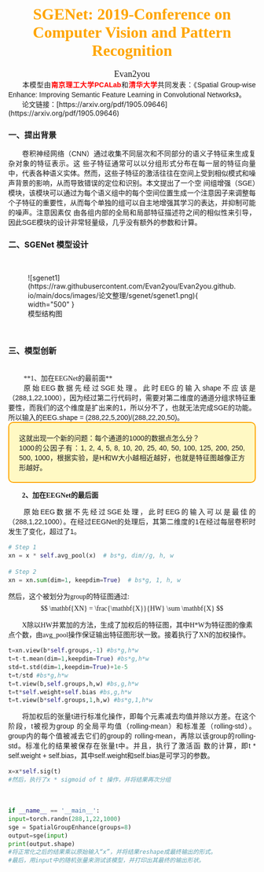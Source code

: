 # <center><font face="微软雅黑" color="orange" size="6"><b>SGENet: 2019-Conference on Computer Vision and Pattern Recognition</b></font></center>
<center><font face = "微软雅黑" size=4>Evan2you</font></center>

<div style="font-family: '等线', sans-serif; text-align: justify;">
&emsp;&emsp;本模型由<span style="color: red; font-weight: bold;">南京理工大学PCALab</span>和<span style="color: red; font-weight: bold;">清华大学</span>共同发表：《Spatial Group-wise Enhance: Improving Semantic Feature Learning in Convolutional Networks》。
</div>
&emsp;&emsp;论⽂链接：[https://arxiv.org/pdf/1905.09646](https://arxiv.org/pdf/1905.09646)


### 一、提出背景
<div style="font-family: '等线', sans-serif; text-align: justify;">
&emsp;&emsp;卷积神经⽹络（CNN）通过收集不同层次和不同部分的语义⼦特征来⽣成复杂对象的特征表⽰。这
些⼦特征通常可以以分组形式分布在每⼀层的特征向量中，代表各种语义实体。然⽽，这些⼦特征的激活往往在空间上受到相似模式和噪声背景的影响，从⽽导致错误的定位和识别。本⽂提出了⼀个空
间组增强（SGE）模块，该模块可以通过为每个语义组中的每个空间位置⽣成⼀个注意因⼦来调整每个⼦特征的重要性，从⽽每个单独的组可以⾃主地增强其学习的表达，并抑制可能的噪声。注意因素仅
由各组内部的全局和局部特征描述符之间的相似性来引导，因此SGE模块的设计⾮常轻量级，⼏乎没有额外的参数和计算。
</div>

### 二、SGENet 模型设计
</br>
<figure markdown="span">
  ![sgenet1](https://raw.githubusercontent.com/Evan2you/Evan2you.github.io/main/docs/images/论文整理/sgenet/sgenet1.png){ width="500" }
  <figcaption>模型结构图</figcaption>
</figure>
</br>

### 三、模型创新
</br>
&emsp;&emsp;<font face = "等线" > **1、加在EEGNet的最前⾯**
<br/>
<div style="font-family: '等线', sans-serif; text-align: justify;">
&emsp;&emsp;原始EEG数据先经过SGE处理。此时EEG的输⼊shape不应该是（288,1,22,1000），因为经过第⼆⾏代码时，需要对第⼆维度的通道分组求特征重要性，⽽我们的这个维度是扩出来的1，所以分不了，也就⽆法完成SGE的功能。所以输⼊的EEG.shape = (288,22,5,200)/(288,22,20,50)。

<div style="font-family: '等线', sans-serif; text-align: justify; 
    background-color: #FFF9C4; border: 2px solid orange; border-radius: 10px; padding: 20px;">
这就出现⼀个新的问题：每个通道的1000的数据点怎么分？
</br>
1000的公因⼦有：1, 2, 4, 5, 8, 10, 20, 25, 40, 50, 100, 125, 200, 250, 500, 1000，根据实验，是H和W⼤⼩越相近越好，也就是特征图越像正⽅形越好。
</div>
</div>

&emsp;&emsp;<font face = "等线" >**2、加在EEGNet的最后⾯**
<br/>
<div style="font-family: '等线', sans-serif; text-align: justify;">
&emsp;&emsp;原始EEG数据不先经过SGE处理，此时EEG的输⼊可以是最佳的（288,1,22,1000）。在经过EEGNet的处理后，其第⼆维度的1在经过每层卷积时发⽣了变化，超过了1。
</div>

```python
# Step 1
xn = x * self.avg_pool(x)  # bs*g, dim//g, h, w

# Step 2
xn = xn.sum(dim=1, keepdim=True)  # bs*g, 1, h, w
```

然后，这个被划分为group的特征图通过:
$$
\mathbf{XN} = \frac{\mathbf{X}}{HW} \sum \mathbf{X}
$$

&emsp;&emsp;X除以HW并累加的⽅法，⽣成了加权后的特征图，其中H*W为特征图的像素点个数，由avg_pool操作保证输出特征图形状⼀致。接着执⾏了XN的加权操作。
```python
t=xn.view(b*self.groups,-1) #bs*g,h*w
t=t-t.mean(dim=1,keepdim=True) #bs*g,h*w
std=t.std(dim=1,keepdim=True)+1e-5
t=t/std #bs*g,h*w
t=t.view(b,self.groups,h,w) #bs,g,h*w
t=t*self.weight+self.bias #bs,g,h*w
t=t.view(b*self.groups,1,h,w) #bs*g,1,h*w
```
<div style="font-family: '等线', sans-serif; text-align: justify;">
&emsp;&emsp;将加权后的张量t进⾏标准化操作，即每个元素减去均值并除以⽅差。在这个阶段，t被视为group
的全局平均值（rolling-mean）和标准差（rolling-std）。group内的每个值被减去它们的group的
rolling-mean，再除以该group的rolling-std。标准化的结果被保存在张量t中。并且，执⾏了激活函
数的计算，即t * self.weight + self.bias，其中self.weight和self.bias是可学习的参数。
</div>

```python
x=x*self.sig(t)
#然后，执⾏了x * sigmoid of t 操作，并将结果再次分组
```
</br>

```python
if __name__ == '__main__':
input=torch.randn(288,1,22,1000)
sge = SpatialGroupEnhance(groups=8)
output=sge(input)
print(output.shape)
#将正常化之后的结果乘以原始输⼊“x”，并将结果reshape成最终输出的形式。
#最后，⽤input中的随机张量来测试该模型，并打印出其最终的输出形状。
```
</br>